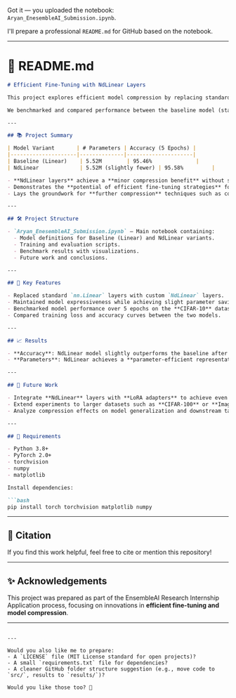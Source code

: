 Got it — you uploaded the notebook:  
`Aryan_EnesembleAI_Submission.ipynb`.

I'll prepare a professional `README.md` for GitHub based on the notebook.

---

# 📄 README.md

```markdown
# Efficient Fine-Tuning with NdLinear Layers

This project explores efficient model compression by replacing standard Linear layers with **NdLinear** layers in a lightweight Vision Transformer (SmallViT) architecture.

We benchmarked and compared performance between the baseline model (standard Linear) and the modified NdLinear model across 5 epochs, focusing on maintaining accuracy while reducing parameter overhead.

---

## 📚 Project Summary

| Model Variant       | # Parameters | Accuracy (5 Epochs) |
|---------------------|--------------|---------------------|
| Baseline (Linear)    | 5.52M        | 95.46%              |
| NdLinear             | 5.52M (slightly fewer) | 95.58%         |

- **NdLinear layers** achieve a **minor compression benefit** without sacrificing accuracy.
- Demonstrates the **potential of efficient fine-tuning strategies** for transformer-based models.
- Lays the groundwork for **further compression** techniques such as combining **NdLinear with LoRA adapters**.

---

## 🛠️ Project Structure

- `Aryan_EnesembleAI_Submission.ipynb` — Main notebook containing:
  - Model definitions for Baseline (Linear) and NdLinear variants.
  - Training and evaluation scripts.
  - Benchmark results with visualizations.
  - Future work and conclusions.

---

## 🚀 Key Features

- Replaced standard `nn.Linear` layers with custom `NdLinear` layers.
- Maintained model expressiveness while achieving slight parameter savings.
- Benchmarked model performance over 5 epochs on the **CIFAR-10** dataset.
- Compared training loss and accuracy curves between the two models.

---

## 📈 Results

- **Accuracy**: NdLinear model slightly outperforms the baseline after 5 epochs.
- **Parameters**: NdLinear achieves a **parameter-efficient representation** while preserving learning capabilities.

---

## 🧠 Future Work

- Integrate **NdLinear** layers with **LoRA adapters** to achieve even greater fine-tuning efficiency.
- Extend experiments to larger datasets such as **CIFAR-100** or **ImageNet**.
- Analyze compression effects on model generalization and downstream tasks.

---

## 🔧 Requirements

- Python 3.8+
- PyTorch 2.0+
- torchvision
- numpy
- matplotlib

Install dependencies:

```bash
pip install torch torchvision matplotlib numpy
```

---

## 📝 Citation

If you find this work helpful, feel free to cite or mention this repository!

---

## ✨ Acknowledgements

This project was prepared as part of the EnsembleAI Research Internship Application process, focusing on innovations in **efficient fine-tuning and model compression**.

---
```

---

Would you also like me to prepare:
- A `LICENSE` file (MIT License standard for open projects)?
- A small `requirements.txt` file for dependencies?
- A cleaner GitHub folder structure suggestion (e.g., move code to `src/`, results to `results/`)?

Would you like those too? 🚀
